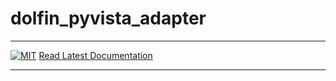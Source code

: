 # dolfin_pyvista_adapter
_________________

[![MIT](https://img.shields.io/github/license/jorgensd/dolfin_pyvista_adapter)](LICENSE)
[Read Latest Documentation](https://jorgensd.github.io/dolfin_pyvista_adapter/)
_________________
